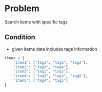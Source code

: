 # Problem

Search items with specific tags

## Condition
 - given items data includes tags information
```python
items = {
    "item1": ["tag1", "tag2", "tag3"],
    "item2": ["tag2", "tag4"],
    "item3": ["tag1", "tag5"],
    "item4": ["tag2", "tag3", "tag5"],
    "item5": ["tag4", "tag5"]
}
```
